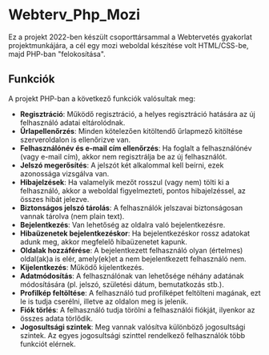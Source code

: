 # Webterv_Php_Mozi

Ez a projekt 2022-ben készült csoporttársammal a Webtervetés gyakorlat projektmunkájára, a cél egy mozi weboldal készítése volt HTML/CSS-be, majd PHP-ban "felokosítása". 

## Funkciók

A projekt PHP-ban a következő funkciók valósultak meg:

- **Regisztráció**: Működő regisztráció, a helyes regisztráció hatására az új felhasználó adatai eltárolódnak.
- **Űrlapellenőrzés**: Minden kötelezően kitöltendő űrlapmező kitöltése szerveroldalon is ellenőrizve van.
- **Felhasználónév és e-mail cím ellenőrzés**: Ha foglalt a felhasználónév (vagy e-mail cím), akkor nem regisztrálja be az új felhasználót.
- **Jelszó megerősítés**: A jelszót két alkalommal kell beírni, ezek azonossága vizsgálva van.
- **Hibajelzések**: Ha valamelyik mezőt rosszul (vagy nem) tölti ki a felhasználó, akkor a weboldal figyelmezteti, pontos hibajelzéssel, az összes hibát jelezve.
- **Biztonságos jelszó tárolás**: A felhasználók jelszavai biztonságosan vannak tárolva (nem plain text).
- **Bejelentkezés**: Van lehetőség az oldalra való bejelentkezésre.
- **Hibaüzenetek bejelentkezéskor**: Ha bejelentkezéskor rossz adatokat adunk meg, akkor megfelelő hibaüzenetet kapunk.
- **Oldalak hozzáférése**: A bejelentkezett felhasználó olyan (értelmes) oldal(ak)a is elér, amely(ek)et a nem bejelentkezett felhasználó nem.
- **Kijelentkezés**: Működő kijelentkezés.
- **Adatmódosítás**: A felhasználónak van lehetősége néhány adatának módosítására (pl. jelszó, születési dátum, bemutatkozás stb.).
- **Profilkép feltöltése**: A felhasználó tud profilképet feltölteni magának, ezt le is tudja cserélni, illetve az oldalon meg is jelenik.
- **Fiók törlés**: A felhasználó tudja törölni a felhasználói fiókját, ilyenkor az összes adata törlődik.
- **Jogosultsági szintek**: Meg vannak valósítva különböző jogosultsági szintek. Az egyes jogosultsági szinttel rendelkező felhasználók több funkciót elérnek.
